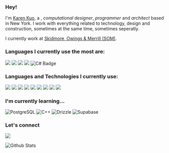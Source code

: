 ### Hey!

I'm [Karen Kuo](#), a , _computational designer_, _programmer_ and _architect_  based in New York. I work with everything related to technology, design and construction, sometimes at the same time, sometimes seperatly.

I currently work at [Skidmore, Owings & Merrill (SOM)]([https://henninglarsen.com](https://www.som.com)).

### Languages I currently use the most are:
![](https://img.shields.io/static/v1?label&logo=typescript&message=Typescript&style=for-the-badge&color=black&logoColor=blue)
![](https://img.shields.io/static/v1?label&logo=javascript&message=Javascript&style=for-the-badge&color=black)
![](https://img.shields.io/static/v1?label&logo=python&message=python&style=for-the-badge&color=black)
![](https://img.shields.io/static/v1?label&logo=houdini&message=Vex&style=for-the-badge&color=black&logoColor=orange)
![C# Badge](https://img.shields.io/static/v1?label&logo=c-sharp&message=C%23&style=for-the-badge&color=black&logoColor=blue)


### Languages and Technologies I currently use:
![](https://img.shields.io/static/v1?label=&logo=next.js&message=Next.js&style=for-the-badge&color=black)
![](https://img.shields.io/static/v1?label=&logo=graphql&message=GraphQL&style=for-the-badge&color=black)
![](https://img.shields.io/static/v1?label=&logo=vercel&message=Vercel&style=for-the-badge&color=black)
![](https://img.shields.io/static/v1?label=&logo=prisma&message=Prisma&style=for-the-badge&color=black)
![](https://img.shields.io/static/v1?label=&logo=gcp&message=GCP%20Vertex&style=for-the-badge&color=black)
![](https://img.shields.io/static/v1?label=&logo=azure&message=Azure&style=for-the-badge&color=black)
![](https://img.shields.io/static/v1?label=&logo=eto-form&message=ETO.form&style=for-the-badge&color=black)
![](https://img.shields.io/static/v1?label=&logo=docker&message=Docker&style=for-the-badge&color=black)
![](https://img.shields.io/static/v1?label=&logo=mongodb&message=MongoDB&style=for-the-badge&color=black)

### I'm currently learning...
![PostgreSQL](https://img.shields.io/static/v1?label=&logo=postgresql&message=PostgreSQL&style=for-the-badge&color=black)
![C++](https://img.shields.io/static/v1?label=&logo=cplusplus&message=C%2B%2B&style=for-the-badge&color=black)
![Drizzle](https://img.shields.io/static/v1?label=&message=Drizzle&style=for-the-badge&color=black)
![Supabase](https://img.shields.io/static/v1?label=&logo=supabase&message=Supabase&style=for-the-badge&color=black)


### Let's connect

[![](https://img.shields.io/static/v1?label&logo=linkedin&message=linkedin&style=for-the-badge&color=blue)](https://www.linkedin.com/in/ashkanrezaee/)

![Github Stats](https://github-readme-stats.vercel.app/api?username=aashkann\&rank_icon=github)
